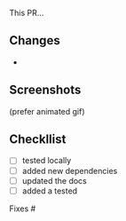 This PR...

## Changes

-

## Screenshots

(prefer animated gif)

## Checkllist

- [ ] tested locally
- [ ] added new dependencies
- [ ] updated the docs
- [ ] added a tested

Fixes #
